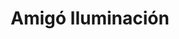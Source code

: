 ---
title: "Amigó Iluminación"
url: /ciudad-autonoma-de-buenos-aires/amigo-iluminacion/
shop: lámparas
---